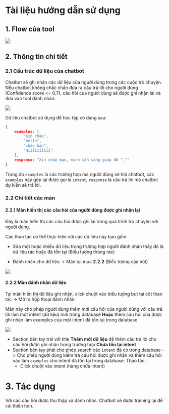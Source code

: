 # Tài liệu hướng dẫn sử dụng

## 1. Flow của tool

![](./src/assets/images/guideline/1.png)

## 2. Thông tin chi tiết

### 2.1 Cấu trúc dữ liệu của chatbot

Chatbot sẽ ghi nhận các dữ liệu của người dùng trong các cuộc trò chuyện. Nếu chatbot không chắc chắn đưa ra câu trả lời cho người dùng (Confidence score <= 0.7), câu hỏi của người dùng sẽ được ghi nhận lại và đưa vào tool đánh nhãn:

![](./src/assets/images/guideline/2.png)

Dữ liệu chatbot sử dụng để học tập có dạng sau:

```json
{
    examples: [
        "Xin chào",
        "hello",
        "chào bạn",
        "HIiiiiiiiii"
    ],
    response: "Xin chào bạn, mình sẵn sàng giúp đỡ ^_^"
}
```

Trong đó `examples` là các trường hợp mà người dùng sẽ hỏi chatbot, các `examples` này gộp lại được gọi là `intent`, `response` là câu trả lời mà chatbot dự kiến sẽ trả lời.

### 2.2 Chi tiết các màn

#### 2.2.1 Màn hiển thị các câu hỏi của người dùng được ghi nhận lại

Đây là màn hiển thị các câu hỏi được ghi lại trong quá trình trò chuyện với người dùng.

Các thao tác có thể thực hiện với các dữ liệu này bao gồm:

- Xóa một hoặc nhiều dữ liệu trong trường hợp người đánh nhãn thấy đó là dữ liệu rác hoặc đã tồn tại (Biểu tượng thùng rác)

- Đánh nhãn cho dữ liệu -> Màn tại mục **2.2.2** (Biểu tượng cây bút)

![](./src/assets/images/guideline/3.png)

#### 2.2.2 Màn đánh nhãn dữ liệu

Tại màn hiển thị dữ liệu ghi nhận, click chuột vào biểu tượng but tại cột thao tác -> Mở ra hộp thoại đánh nhãn:

Màn này cho phép người dùng thêm mới câu hỏi của người dùng với câu trả lời làm một intent (dữ liệu) mới trong database **Hoặc** thêm câu hỏi của được ghi nhận làm examples của một intent đã tồn tại trong database

![](./src/assets/images/guideline/4.png)

- Section bên tay trái với title **Thêm mới dữ liệu** để thêm câu trả lời cho câu hỏi được ghi nhận trong trường hợp **Chưa tồn tại intent**
- Section bên tay phải cho phép search các `intent` đã có trong database -> Cho phép người dùng kiếm tra câu hỏi được ghi nhận và thêm câu hỏi vào làm `examples` cho intent đã tồn tại trong database. Thao tác:
    - Click chuột vào intent (hàng chứa intent)

# 3. Tác dụng

Với các câu hỏi được thu thập và đánh nhãn. Chatbot sẽ được training lại để cải thiện hơn.